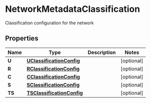 

# NetworkMetadataClassification

Classification configuration for the network

## Properties

| Name | Type | Description | Notes |
|------------ | ------------- | ------------- | -------------|
|**U** | [**UClassificationConfig**](UClassificationConfig.md) |  |  [optional] |
|**R** | [**RClassificationConfig**](RClassificationConfig.md) |  |  [optional] |
|**C** | [**CClassificationConfig**](CClassificationConfig.md) |  |  [optional] |
|**S** | [**SClassificationConfig**](SClassificationConfig.md) |  |  [optional] |
|**TS** | [**TSClassificationConfig**](TSClassificationConfig.md) |  |  [optional] |



